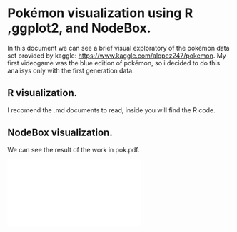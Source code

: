 ﻿# Pokémon visualization using R ,ggplot2, and NodeBox.

In this document we can see a brief visual exploratory of the pokémon
data set provided by kaggle: <https://www.kaggle.com/alopez247/pokemon>.
My first videogame was the blue edition of pokémon, so i decided to do
this analisys only with the first generation data.

## R visualization.
I recomend the .md documents to read, inside you will find the R code.
## NodeBox visualization.
We can see the result of the work in pok.pdf. 

![pokemon](pok.pdf )